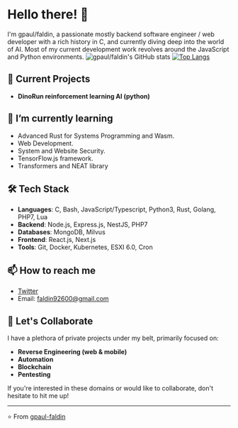 # Hello there! 👋

I'm gpaul/faldin, a passionate mostly backend software engineer / web developer with a rich history in C, and currently diving deep into the world of AI. Most of my current development work revolves around the JavaScript and Python environments.
![gpaul/faldin's GitHub stats](https://github-readme-stats-gpaul-faldin.vercel.app/api?username=gpaul-faldin&show_icons=true&theme=radical&include_all_commits=true)
[![Top Langs](https://github-readme-stats-gpaul-faldin.vercel.app/api/top-langs/?username=gpaul-faldin&layout=compact)](https://github.com/anuraghazra/github-readme-stats)

## 🔭 Current Projects

- **DinoRun reinforcement learning AI (python)**

## 🌱 I’m currently learning

- Advanced Rust for Systems Programming and Wasm.
- Web Development.
- System and Website Security.
- TensorFlow.js framework.
- Transformers and NEAT library

## 🛠️ Tech Stack

- **Languages**: C, Bash, JavaScript/Typescript, Python3, Rust, Golang, PHP7, Lua
- **Backend**: Node.js, Express.js, NestJS, PHP7 
- **Databases**: MongoDB, Milvus
- **Frontend**: React.js, Next.js
- **Tools**: Git, Docker, Kubernetes, ESXI 6.0, Cron

## 📫 How to reach me

- [Twitter](https://twitter.com/GpaulFaldin)
- Email: faldin92600@gmail.com

## 🤝 Let's Collaborate

I have a plethora of private projects under my belt, primarily focused on:
- **Reverse Engineering (web & mobile)**
- **Automation**
- **Blockchain**
- **Pentesting**

If you're interested in these domains or would like to collaborate, don't hesitate to hit me up!

---

⭐️ From [gpaul-faldin](https://github.com/gpaul-faldin)
